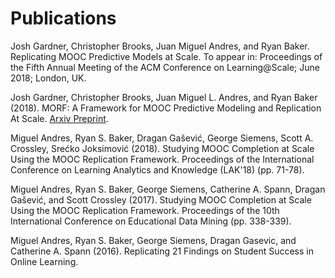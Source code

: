 # Publications

Josh Gardner, Christopher Brooks, Juan Miguel Andres, and Ryan Baker. Replicating MOOC Predictive Models at Scale. To appear in: Proceedings of the Fifth Annual Meeting of the ACM Conference on Learning@Scale; June 2018; London, UK.

Josh Gardner, Christopher Brooks, Juan Miguel L. Andres, and Ryan Baker (2018). MORF: A Framework for MOOC Predictive Modeling and Replication At Scale. [Arxiv Preprint](http://arxiv.org/abs/1205.2525).

Miguel Andres, Ryan S. Baker, Dragan Gašević, George Siemens, Scott A. Crossley, Srećko Joksimović (2018). Studying MOOC Completion at Scale Using the MOOC Replication Framework. Proceedings of the
International Conference on Learning Analytics and Knowledge (LAK'18) (pp. 71-78).

Miguel Andres, Ryan S. Baker, George Siemens, Catherine A. Spann, Dragan Gašević, and Scott Crossley (2017). Studying MOOC Completion at Scale Using the MOOC Replication Framework. Proceedings of the 10th International Conference on Educational Data Mining (pp. 338-339).

Miguel Andres, Ryan S. Baker, George Siemens, Dragan Gasevic, and Catherine A. Spann (2016). Replicating 21 Findings on Student Success in Online Learning.